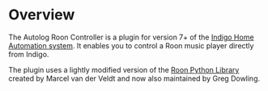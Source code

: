 # Overview

The Autolog Roon Controller is a plugin for version 7+ of the [Indigo Home Automation system][1]. It enables you to control a Roon music player directly from Indigo.

The plugin uses a lightly modified version of the [Roon Python Library][2] created by Marcel van der Veldt and now also maintained by Greg Dowling.

[1]: https://www.indigodomo.com
[2]: https://github.com/pavoni/pyroon
